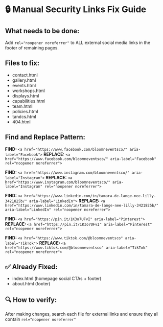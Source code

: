 # 🔒 Manual Security Links Fix Guide

## What needs to be done:
Add `rel="noopener noreferrer"` to ALL external social media links in the footer of remaining pages.

## Files to fix:
- contact.html
- gallery.html  
- events.html
- workshops.html
- displays.html
- capabilities.html
- team.html
- policies.html
- tandcs.html
- 404.html

## Find and Replace Pattern:

**FIND:** `<a href="https://www.facebook.com/bloomneventsco/" aria-label="Facebook">`
**REPLACE:** `<a href="https://www.facebook.com/bloomneventsco/" aria-label="Facebook" rel="noopener noreferrer">`

**FIND:** `<a href="https://www.instagram.com/bloomneventsco/" aria-label="Instagram">`
**REPLACE:** `<a href="https://www.instagram.com/bloomneventsco/" aria-label="Instagram" rel="noopener noreferrer">`

**FIND:** `<a href="https://www.linkedin.com/in/tamara-de-lange-nee-lilly-3421825b/" aria-label="LinkedIn">`
**REPLACE:** `<a href="https://www.linkedin.com/in/tamara-de-lange-nee-lilly-3421825b/" aria-label="LinkedIn" rel="noopener noreferrer">`

**FIND:** `<a href="https://pin.it/1K3o7UFvI" aria-label="Pinterest">`
**REPLACE:** `<a href="https://pin.it/1K3o7UFvI" aria-label="Pinterest" rel="noopener noreferrer">`

**FIND:** `<a href="https://www.tiktok.com/@bloomneventsco" aria-label="TikTok">`
**REPLACE:** `<a href="https://www.tiktok.com/@bloomneventsco" aria-label="TikTok" rel="noopener noreferrer">`

## ✅ Already Fixed:
- index.html (homepage social CTAs + footer)
- about.html (footer)

## 🔍 How to verify:
After making changes, search each file for external links and ensure they all contain `rel="noopener noreferrer"`
